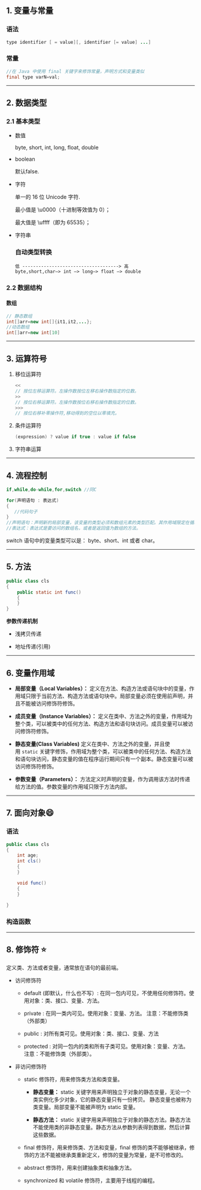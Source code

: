 ## 1. 变量与常量

### 语法
```java
type identifier [ = value][, identifier [= value] ...] 
```

### 常量

```java
//在 Java 中使用 final 关键字来修饰常量，声明方式和变量类似
final type varN=val;
```


---
## 2. 数据类型

### 2.1 基本类型

- 数值
  
  byte, short, int, long, float, double

- boolean
  
  默认false.

- 字符
  
  单一的 16 位 Unicode 字符.
  
  最小值是 \u0000（十进制等效值为 0）；
  
  最大值是 \uffff（即为 65535）；

- 字符串
  
  ### 自动类型转换
  
  ```shell
  低 ------------------------------------> 高
  byte,short,char—> int —> long—> float —> double
  ```

### 2.2 数据结构

#### 数组

```java
// 静态数组
int[]arr=new int[]{it1,it2,...};
//动态数组
int[]arr=new int[10]
```

---
## 3. 运算符号

1. 移位运算符
	```java
	<<     
	// 按位左移运算符。左操作数按位左移右操作数指定的位数。    
	>>     
	// 按位右移运算符。左操作数按位右移右操作数指定的位数。    
	>>>     
	// 按位右移补零操作符,移动得到的空位以零填充。    

	```

2. 条件运算符
	```java
	(expression) ? value if true : value if false
	```
3. 字符串运算




---
## 4. 流程控制

```java
if,while,do-while,for,switch //同C

for(声明语句 : 表达式)
{
   //代码句子
}
//声明语句：声明新的局部变量，该变量的类型必须和数组元素的类型匹配。其作用域限定在循环语句块，其值与此时数组元素的值相等。
//表达式：表达式是要访问的数组名，或者是返回值为数组的方法。
```

switch 语句中的变量类型可以是： byte、short、int 或者 char。

---
## 5. 方法

```java
public class cls
{
    public static int func()
    {
    }
}
```

**参数传递机制**

- 浅拷贝传递

- 地址传递(引用)

---
## 6. 变量作用域

- **局部变量（Local Variables）：** 定义在方法、构造方法或语句块中的变量，作用域只限于当前方法、构造方法或语句块中。局部变量必须在使用前声明，并且不能被访问修饰符修饰。

- **成员变量（Instance Variables）：** 定义在类中、方法之外的变量，作用域为整个类，可以被类中的任何方法、构造方法和语句块访问。成员变量可以被访问修饰符修饰。

- **静态变量(Class Variables)** 定义在类中、方法之外的变量，并且使用 `static` 关键字修饰，作用域为整个类，可以被类中的任何方法、构造方法和语句块访问，静态变量的值在程序运行期间只有一个副本。静态变量可以被访问修饰符修饰。

- **参数变量（Parameters）：** 方法定义时声明的变量，作为调用该方法时传递给方法的值。参数变量的作用域只限于方法内部。

---
## 7. 面向对象😄

### 语法

```java
public class cls
{
    int age;
    int cls()
    {
    }

    void func()
    {
    }
    
}
```

### 构造函数



---
## 8. 修饰符 ⭐

定义类、方法或者变量，通常放在语句的最前端。

- 访问修饰符
  
  - default (即默认，什么也不写）: 在同一包内可见，不使用任何修饰符。使用对象：类、接口、变量、方法。
  
  - private : 在同一类内可见。使用对象：变量、方法。 注意：不能修饰类（外部类）
  
  - public : 对所有类可见。使用对象：类、接口、变量、方法
  
  - protected : 对同一包内的类和所有子类可见。使用对象：变量、方法。 注意：不能修饰类（外部类）。

- 非访问修饰符
  
  - static 修饰符，用来修饰类方法和类变量。
    
    - **静态变量：** static 关键字用来声明独立于对象的静态变量，无论一个类实例化多少对象，它的静态变量只有一份拷贝。 静态变量也被称为类变量。局部变量不能被声明为 static 变量。
    
    - **静态方法：** static 关键字用来声明独立于对象的静态方法。静态方法不能使用类的非静态变量。静态方法从参数列表得到数据，然后计算这些数据。
  
  - final 修饰符，用来修饰类、方法和变量，final 修饰的类不能够被继承，修饰的方法不能被继承类重新定义，修饰的变量为常量，是不可修改的。
  
  - abstract 修饰符，用来创建抽象类和抽象方法。
  
  - synchronized 和 volatile 修饰符，主要用于线程的编程。

